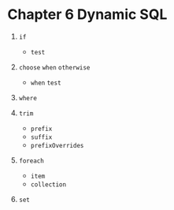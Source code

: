 # Chapter 6 Dynamic SQL

1. `if`
    - `test`

2. `choose` `when` `otherwise`
    - `when` `test`

3. `where`

4. `trim`
    - `prefix`
    - `suffix`
    - `prefixOverrides`

5. `foreach`
    - `item`
    - `collection`

6. `set`
